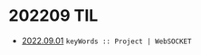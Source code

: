 # 202209 TIL
- [2022.09.01](https://github.com/projectmiluju/TIL/tree/main/202209/20220901)
  `keyWords :: Project | WebSOCKET`